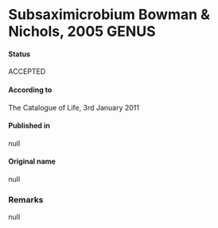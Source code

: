 # Subsaximicrobium Bowman & Nichols, 2005 GENUS

#### Status
ACCEPTED

#### According to
The Catalogue of Life, 3rd January 2011

#### Published in
null

#### Original name
null

### Remarks
null